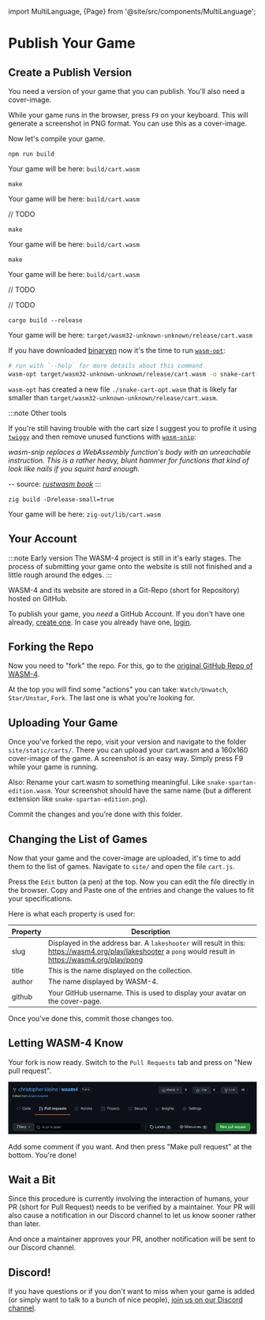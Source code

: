 import MultiLanguage, {Page} from '@site/src/components/MultiLanguage';

# Publish Your Game

## Create a Publish Version

You need a version of your game that you can publish. You'll also need a cover-image.

While your game runs in the browser, press `F9` on your keyboard. This will generate a screenshot in PNG format. You can use this as a cover-image.

Now let's compile your game.

<MultiLanguage>

<Page value="assemblyscript">

```shell
npm run build
```

Your game will be here: `build/cart.wasm`

</Page>

<Page value="c">

```shell
make
```

Your game will be here: `build/cart.wasm`

</Page>

<Page value="d">

// TODO

</Page>

<Page value="go">

```shell
make
```

Your game will be here: `build/cart.wasm`

</Page>

<Page value="nelua">

```shell
make
```

Your game will be here: `build/cart.wasm`

</Page>

<Page value="nim">

// TODO

</Page>

<Page value="odin">

// TODO

</Page>

<Page value="rust">

```shell
cargo build --release
```

Your game will be here: `target/wasm32-unknown-unknown/release/cart.wasm`

If you have downloaded [binaryen](https://github.com/WebAssembly/binaryen) now it's the time to run [`wasm-opt`](https://github.com/WebAssembly/binaryen#wasm-opt):

```bash
# run with `--help` for more details about this command
wasm-opt target/wasm32-unknown-unknown/release/cart.wasm -o snake-cart-opt.wasm -Oz --strip-dwarf --strip-producers --zero-filled-memory
```

`wasm-opt` has created a new file `./snake-cart-opt.wasm` that is likely far smaller than `target/wasm32-unknown-unknown/release/cart.wasm`.

:::note Other tools

If you're still having trouble with the cart size I suggest you to profile it using [`twiggy`](https://github.com/rustwasm/twiggy) and
 then remove unused functions with [`wasm-snip`](https://github.com/rustwasm/wasm-snip):

*wasm-snip replaces a WebAssembly function's body with an unreachable instruction.
This is a rather heavy, blunt hammer for functions that kind of look like nails if you squint hard enough.*

-- source: *[rustwasm book](https://rustwasm.github.io/book/reference/code-size.html#use-the-wasm-snip-tool)*
:::
</Page>

<Page value="zig">

```shell
zig build -Drelease-small=true
```

Your game will be here: `zig-out/lib/cart.wasm`

</Page>

</MultiLanguage>

## Your Account

:::note Early version
The WASM-4 project is still in it's early stages. The process of submitting your game onto the website is still not finished and a little rough around the edges.
:::

WASM-4 and its website are stored in a Git-Repo (short for Repository) hosted on GitHub.

To publish your game, you *need* a GitHub Account. If you don't have one already, [create one](https://github.com/join). In case you already have one, [login](https://github.com/login).

## Forking the Repo

Now you need to "fork" the repo. For this, go to the [original GitHub Repo of WASM-4](https://github.com/aduros/wasm4).

At the top you will find some "actions" you can take: `Watch/Unwatch`, `Star/Unstar`, `Fork`. The last one is what you're looking for.

## Uploading Your Game

Once you've forked the repo, visit your version and navigate to the folder `site/static/carts/`. There you can upload your cart.wasm and a 160x160 cover-image of the game. A screenshot is an easy way. Simply press F9 while your game is running.

Also: Rename your cart.wasm to something meaningful. Like `snake-spartan-edition.wasm`. Your screenshot should have the same name (but a different extension like `snake-spartan-edition.png`).

Commit the changes and you're done with this folder.

## Changing the List of Games

Now that your game and the cover-image are uploaded, it's time to add them to the list of games. Navigate to `site/` and open the file `cart.js`.

Press the `Edit` button (a pen) at the top. Now you can edit the file directly in the browser. Copy and Paste one of the entries and change the values to fit your specifications.

Here is what each property is used for:

| Property | Description |
|----------|-------------|
| slug     | Displayed in the address bar. A `lakeshooter` will result in this: https://wasm4.org/play/lakeshooter a `pong` would result in https://wasm4.org/play/pong |
| title    | This is the name displayed on the collection. |
| author   | The name displayed by WASM-4.  |
| github   | Your GitHub username. This is used to display your avatar on the cover-page. |

Once you've done this, commit those changes too.

## Letting WASM-4 Know

Your fork is now ready. Switch to the `Pull Requests` tab and press on "New pull request".

![Pull Request](images/pull-request.png)

Add some comment if you want. And then press "Make pull request" at the bottom. You're done!

## Wait a Bit

Since this procedure is currently involving the interaction of humans, your PR (short for Pull Request) needs to be verified by a maintainer. Your PR will also cause a notification in our Discord channel to let us know sooner rather than later.

And once a maintainer approves your PR, another notification will be sent to our Discord channel.

## Discord!

If you have questions or if you don't want to miss when your game is added (or simply want to talk to a bunch of nice people), [join us on our Discord channel](https://discord.gg/7teRdHdbYk).
